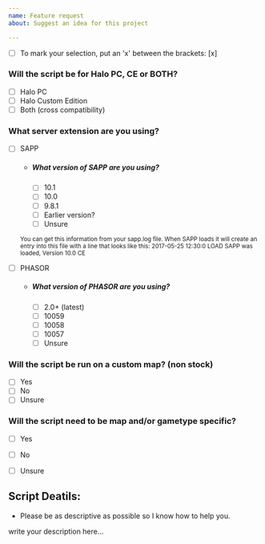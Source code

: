 ```yaml
---
name: Feature request
about: Suggest an idea for this project

---
```


- [ ] To mark your selection, put an 'x' between the brackets: [x]

### Will the script be for Halo PC, CE or BOTH?
* [ ] Halo PC
* [ ] Halo Custom Edition
* [ ] Both (cross compatibility)

### What server extension are you using?
* [ ] SAPP
  * ##### What version of SAPP are you using?
    * [ ] 10.1
    * [ ] 10.0
    * [ ] 9.8.1
    * [ ] Earlier version?
    * [ ] Unsure
  
   <sub>You can get this information from your sapp.log file.
   When SAPP loads it will create an entry into this file with a line that looks like this:
   2017-05-25 12:30:0 LOAD SAPP was loaded, Version 10.0 CE</sub>

* [ ] PHASOR
  * ##### What version of PHASOR are you using?
    * [ ] 2.0+ (latest)
    * [ ] 10059
    * [ ] 10058
    * [ ] 10057
    * [ ] Unsure

### Will the script be run on a custom map? (non stock)
* [ ] Yes
* [ ] No
* [ ] Unsure

### Will the script need to be map and/or gametype specific?
* [ ] Yes
* [ ] No
* [ ] Unsure


## Script Deatils:
* Please be as descriptive as possible so I know how to help you.

write your description here...
